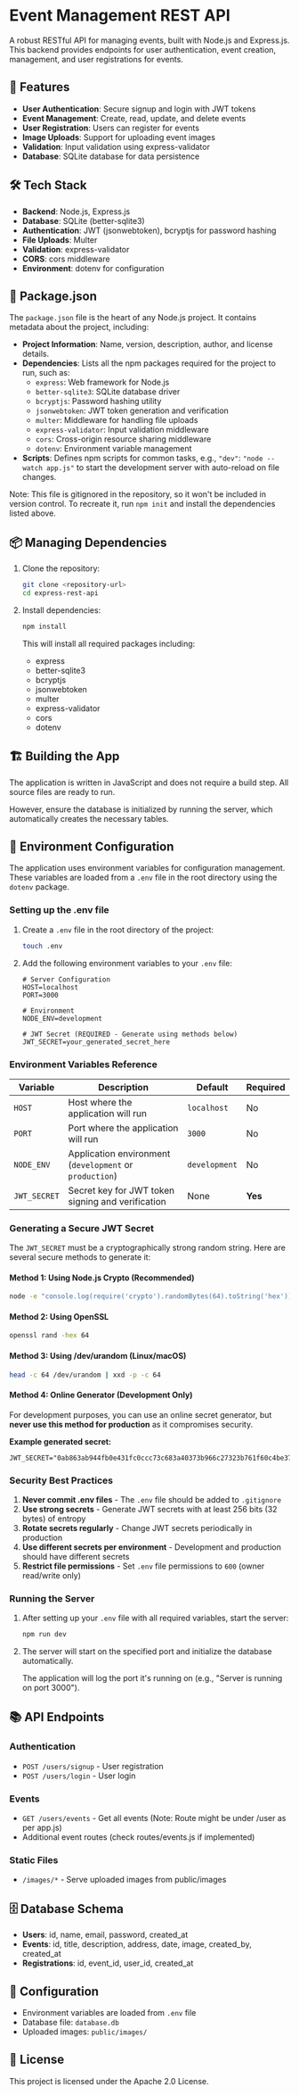 # Event Management REST API

A robust RESTful API for managing events, built with Node.js and Express.js. This backend provides endpoints for user authentication, event creation, management, and user registrations for events.

## 🚀 Features

- **User Authentication**: Secure signup and login with JWT tokens
- **Event Management**: Create, read, update, and delete events
- **User Registration**: Users can register for events
- **Image Uploads**: Support for uploading event images
- **Validation**: Input validation using express-validator
- **Database**: SQLite database for data persistence

## 🛠️ Tech Stack

- **Backend**: Node.js, Express.js
- **Database**: SQLite (better-sqlite3)
- **Authentication**: JWT (jsonwebtoken), bcryptjs for password hashing
- **File Uploads**: Multer
- **Validation**: express-validator
- **CORS**: cors middleware
- **Environment**: dotenv for configuration

## 📄 Package.json

The `package.json` file is the heart of any Node.js project. It contains metadata about the project, including:

- **Project Information**: Name, version, description, author, and license details.
- **Dependencies**: Lists all the npm packages required for the project to run, such as:
  - `express`: Web framework for Node.js
  - `better-sqlite3`: SQLite database driver
  - `bcryptjs`: Password hashing utility
  - `jsonwebtoken`: JWT token generation and verification
  - `multer`: Middleware for handling file uploads
  - `express-validator`: Input validation middleware
  - `cors`: Cross-origin resource sharing middleware
  - `dotenv`: Environment variable management
- **Scripts**: Defines npm scripts for common tasks, e.g., `"dev"`: `"node --watch app.js"` to start the development server with auto-reload on file changes.

Note: This file is gitignored in the repository, so it won't be included in version control. To recreate it, run `npm init` and install the dependencies listed above.

## 📦 Managing Dependencies

1. Clone the repository:
   ```bash
   git clone <repository-url>
   cd express-rest-api
   ```

2. Install dependencies:
   ```bash
   npm install
   ```

   This will install all required packages including:
   - express
   - better-sqlite3
   - bcryptjs
   - jsonwebtoken
   - multer
   - express-validator
   - cors
   - dotenv

## 🏗️ Building the App

The application is written in JavaScript and does not require a build step. All source files are ready to run.

However, ensure the database is initialized by running the server, which automatically creates the necessary tables.

## 🔧 Environment Configuration

The application uses environment variables for configuration management. These variables are loaded from a `.env` file in the root directory using the `dotenv` package.

### Setting up the .env file

1. Create a `.env` file in the root directory of the project:
   ```bash
   touch .env
   ```

2. Add the following environment variables to your `.env` file:

   ```env
   # Server Configuration
   HOST=localhost
   PORT=3000

   # Environment
   NODE_ENV=development

   # JWT Secret (REQUIRED - Generate using methods below)
   JWT_SECRET=your_generated_secret_here
   ```

### Environment Variables Reference

| Variable | Description | Default | Required |
|----------|-------------|---------|----------|
| `HOST` | Host where the application will run | `localhost` | No |
| `PORT` | Port where the application will run | `3000` | No |
| `NODE_ENV` | Application environment (`development` or `production`) | `development` | No |
| `JWT_SECRET` | Secret key for JWT token signing and verification | None | **Yes** |

### Generating a Secure JWT Secret

The `JWT_SECRET` must be a cryptographically strong random string. Here are several secure methods to generate it:

#### Method 1: Using Node.js Crypto (Recommended)
```bash
node -e "console.log(require('crypto').randomBytes(64).toString('hex'))"
```

#### Method 2: Using OpenSSL
```bash
openssl rand -hex 64
```

#### Method 3: Using /dev/urandom (Linux/macOS)
```bash
head -c 64 /dev/urandom | xxd -p -c 64
```

#### Method 4: Online Generator (Development Only)
For development purposes, you can use an online secret generator, but **never use this method for production** as it compromises security.

**Example generated secret:**
```
JWT_SECRET="0ab863ab944fb0e431fc0ccc73c683a40373b966c27323b761f60c4be379602e8aec4f0848de851a651da9797fd9ef6cfc32fccaf1fbd69c53ed93d6e5d89d8c"
```

### Security Best Practices

1. **Never commit .env files** - The `.env` file should be added to `.gitignore`
2. **Use strong secrets** - Generate JWT secrets with at least 256 bits (32 bytes) of entropy
3. **Rotate secrets regularly** - Change JWT secrets periodically in production
4. **Use different secrets per environment** - Development and production should have different secrets
5. **Restrict file permissions** - Set `.env` file permissions to `600` (owner read/write only)

### Running the Server

1. After setting up your `.env` file with all required variables, start the server:
   ```bash
   npm run dev
   ```

2. The server will start on the specified port and initialize the database automatically.

   The application will log the port it's running on (e.g., "Server is running on port 3000").

## 📚 API Endpoints

### Authentication
- `POST /users/signup` - User registration
- `POST /users/login` - User login

### Events
- `GET /users/events` - Get all events (Note: Route might be under /user as per app.js)
- Additional event routes (check routes/events.js if implemented)

### Static Files
- `/images/*` - Serve uploaded images from public/images

## 🗄️ Database Schema

- **Users**: id, name, email, password, created_at
- **Events**: id, title, description, address, date, image, created_by, created_at
- **Registrations**: id, event_id, user_id, created_at

## 🔧 Configuration

- Environment variables are loaded from `.env` file
- Database file: `database.db`
- Uploaded images: `public/images/`

## 📝 License

This project is licensed under the Apache 2.0 License.
